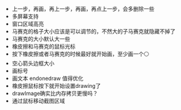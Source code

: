 - 上一步，再画，再上一步，再画，再点上一步，会多删除一些
- 多屏幕支持
- 窗口区域高亮
- 马赛克的格子大小应该是可以调节的，不然大的子马赛克就隐藏不掉了
- 马赛克的大小默认大一些
- 橡皮擦和马赛克的鼠标光标
- 按下橡皮擦或者马赛克的时候最好就开始画，至少画一个⚪
- 空心箭头边框大小
- 画标号
- 画文本 endonedraw 值得优化
- 橡皮擦鼠标按下就开始设置drawing了
- drawImage确实比内存拷贝更慢吗？
- 通过鼠标移动截图区域
